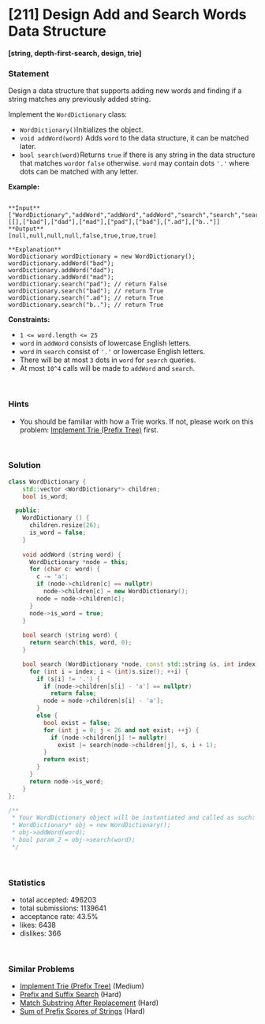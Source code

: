 # [211] Design Add and Search Words Data Structure

**[string, depth-first-search, design, trie]**

### Statement

Design a data structure that supports adding new words and finding if a string matches any previously added string.

Implement the `WordDictionary` class:

* `WordDictionary()`Initializes the object.
* `void addWord(word)` Adds `word` to the data structure, it can be matched later.
* `bool search(word)`Returns `true` if there is any string in the data structure that matches `word`or `false` otherwise. `word` may contain dots `'.'` where dots can be matched with any letter.


**Example:**

```

**Input**
["WordDictionary","addWord","addWord","addWord","search","search","search","search"]
[[],["bad"],["dad"],["mad"],["pad"],["bad"],[".ad"],["b.."]]
**Output**
[null,null,null,null,false,true,true,true]

**Explanation**
WordDictionary wordDictionary = new WordDictionary();
wordDictionary.addWord("bad");
wordDictionary.addWord("dad");
wordDictionary.addWord("mad");
wordDictionary.search("pad"); // return False
wordDictionary.search("bad"); // return True
wordDictionary.search(".ad"); // return True
wordDictionary.search("b.."); // return True

```

**Constraints:**
* `1 <= word.length <= 25`
* `word` in `addWord` consists of lowercase English letters.
* `word` in `search` consist of `'.'` or lowercase English letters.
* There will be at most `3` dots in `word` for `search` queries.
* At most `10^4` calls will be made to `addWord` and `search`.


<br />

### Hints

- You should be familiar with how a Trie works. If not, please work on this problem: <a href="https://leetcode.com/problems/implement-trie-prefix-tree/">Implement Trie (Prefix Tree)</a> first.

<br />

### Solution

```cpp
class WordDictionary {
    std::vector <WordDictionary*> children;
    bool is_word;

  public:
    WordDictionary () {
      children.resize(26);
      is_word = false;
    }
    
    void addWord (string word) {
      WordDictionary *node = this;
      for (char c: word) {
        c -= 'a';
        if (node->children[c] == nullptr)
          node->children[c] = new WordDictionary();
        node = node->children[c];
      }
      node->is_word = true;
    }
    
    bool search (string word) {
      return search(this, word, 0);
    }

    bool search (WordDictionary *node, const std::string &s, int index) {
      for (int i = index; i < (int)s.size(); ++i) {
        if (s[i] != '.') {
          if (node->children[s[i] - 'a'] == nullptr)
            return false;
          node = node->children[s[i] - 'a'];
        }
        else {
          bool exist = false;
          for (int j = 0; j < 26 and not exist; ++j) {
            if (node->children[j] != nullptr)
              exist |= search(node->children[j], s, i + 1);
          }
          return exist;
        }
      }
      return node->is_word;
    }
};

/**
 * Your WordDictionary object will be instantiated and called as such:
 * WordDictionary* obj = new WordDictionary();
 * obj->addWord(word);
 * bool param_2 = obj->search(word);
 */
```

<br />

### Statistics

- total accepted: 496203
- total submissions: 1139641
- acceptance rate: 43.5%
- likes: 6438
- dislikes: 366

<br />

### Similar Problems

- [Implement Trie (Prefix Tree)](https://leetcode.com/problems/implement-trie-prefix-tree) (Medium)
- [Prefix and Suffix Search](https://leetcode.com/problems/prefix-and-suffix-search) (Hard)
- [Match Substring After Replacement](https://leetcode.com/problems/match-substring-after-replacement) (Hard)
- [Sum of Prefix Scores of Strings](https://leetcode.com/problems/sum-of-prefix-scores-of-strings) (Hard)
